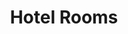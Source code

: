 ---
schema: default
title: Hotel Rooms
organization: Renfrewshire Council
notes: Locations of hotels in Renfrewshire, with information on number of rooms, grade and website links.
resources:

  - name: Hotel Rooms WEB MAP
  - url: 
  - format: WEB MAP

license: 
category:

  - Renfrewshire

  - Open Data

  - Tourism


  - 

maintainer: Tim Wisniewski
maintainer_email: tim@timwis.com
---